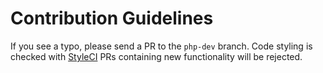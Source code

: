 # Contribution Guidelines

If you see a typo, please send a PR to the `php-dev` branch. Code styling is checked with [StyleCI](https://styleci.io) 
PRs containing new functionality will be rejected.